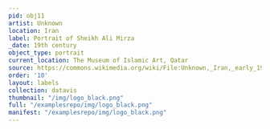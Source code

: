 ```yaml
---
pid: obj11
artist: Unknown
location: Iran
label: Portrait of Sheikh Ali Mirza
_date: 19th century
object_type: portrait
current_location: The Museum of Islamic Art, Qatar
source: https://commons.wikimedia.org/wiki/File:Unknown,_Iran,_early_19th_Century_-_Portrait_of_Sheikh_Ali_Mirza_-_Google_Art_Project.jpg
order: '10'
layout: labels
collection: datavis
thumbnail: "/img/logo_black.png"
full: "/examplesrepo/img/logo_black.png"
manifest: "/examplesrepo/img/logo_black.png"
---
```

